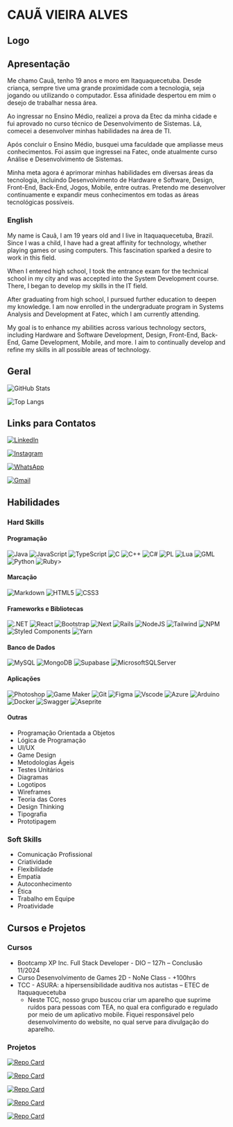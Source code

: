 # **CAUÃ VIEIRA ALVES**
## Logo

## Apresentação
Me chamo Cauã, tenho 19 anos e moro em Itaquaquecetuba. Desde criança, sempre tive uma grande proximidade com a tecnologia, seja jogando ou utilizando o computador. Essa afinidade despertou em mim o desejo de trabalhar nessa área.

Ao ingressar no Ensino Médio, realizei a prova da Etec da minha cidade e fui aprovado no curso técnico de Desenvolvimento de Sistemas. Lá, comecei a desenvolver minhas habilidades na área de TI.

Após concluir o Ensino Médio, busquei uma faculdade que ampliasse meus conhecimentos. Foi assim que ingressei na Fatec, onde atualmente curso Análise e Desenvolvimento de Sistemas.

Minha meta agora é aprimorar minhas habilidades em diversas áreas da tecnologia, incluindo Desenvolvimento de Hardware e Software, Design, Front-End, Back-End, Jogos, Mobile, entre outras. Pretendo me desenvolver continuamente e expandir meus conhecimentos em todas as áreas tecnológicas possíveis.

### English
My name is Cauã, I am 19 years old and I live in Itaquaquecetuba, Brazil. Since I was a child, I have had a great affinity for technology, whether playing games or using computers. This fascination sparked a desire to work in this field.

When I entered high school, I took the entrance exam for the technical school in my city and was accepted into the System Development course. There, I began to develop my skills in the IT field.

After graduating from high school, I pursued further education to deepen my knowledge. I am now enrolled in the undergraduate program in Systems Analysis and Development at Fatec, which I am currently attending.

My goal is to enhance my abilities across various technology sectors, including Hardware and Software Development, Design, Front-End, Back-End, Game Development, Mobile, and more. I aim to continually develop and refine my skills in all possible areas of technology.

## Geral
![GitHub Stats](https://github-readme-stats.vercel.app/api?username=Coruja-me&theme=transparent&bg_color=000&border_color=30A3DC&show_icons=true&icon_color=30A3DC&title_color=E94D5F&text_color=FFF)

![Top Langs](https://github-readme-stats-git-masterrstaa-rickstaa.vercel.app/api/top-langs/?username=Coruja-me&layout=compact&bg_color=000&border_color=30A3DC&title_color=E94D5F&text_color=FFF)

## Links para Contatos
[![LinkedIn](https://img.shields.io/badge/LinkedIn-0077B5?style=for-the-badge&logo=linkedin&logoColor=white)](https://www.linkedin.com/in/caua-vieira-alves/)

[![Instagram](https://img.shields.io/badge/-Instagram-%23E4405F?style=for-the-badge&logo=instagram&logoColor=white)](https://www.instagram.com/coruja.dev/)

[![WhatsApp](https://img.shields.io/badge/WhatsApp-25D366?style=for-the-badge&logo=whatsapp&logoColor=white)](https://wa.me/+5511972502558)

[![Gmail](https://img.shields.io/badge/Gmail-333333?style=for-the-badge&logo=gmail&logoColor=red)](mailto:cauavalves@gmail.com)

## Habilidades
### Hard Skills
#### Programação
![Java](https://img.shields.io/badge/java-%23ED8B00.svg?style=for-the-badge&logo=openjdk&logoColor=white)
![JavaScript](https://img.shields.io/badge/JavaScript-F7DF1E?style=for-the-badge&logo=javascript&logoColor=black)
![TypeScript](https://img.shields.io/badge/TypeScript-007ACC?style=for-the-badge&logo=typescript&logoColor=white)
![C](https://img.shields.io/badge/C-00599C?style=for-the-badge&logo=c&logoColor=white)
![C++](https://img.shields.io/badge/C%2B%2B-00599C?style=for-the-badge&logo=c%2B%2B&logoColor=white)
![C#](https://img.shields.io/badge/C%23-239120?style=for-the-badge&logo=c-sharp&logoColor=white)
![PL](https://img.shields.io/badge/PL%2FSQL-FFFFFF?style=for-the-badge&logo=oracle&logoColor=FF0000&labelColor=FFFFFF&color=FF0000)
![Lua](https://img.shields.io/badge/Lua-2C2D72?style=for-the-badge&logo=lua&logoColor=white)
![GML](https://img.shields.io/badge/GML-black?style=for-the-badge&logo=Gamemaker&logoSize=auto)
![Python](https://img.shields.io/badge/python-3670A0?style=for-the-badge&logo=python&logoColor=ffdd54)
![Ruby](https://img.shields.io/badge/Ruby-CC342D?style=for-the-badge&logo=ruby&logoColor=white)>

#### Marcação
![Markdown](https://img.shields.io/badge/Markdown-000?style=for-the-badge&logo=markdown)
![HTML5](https://img.shields.io/badge/HTML5-E34F26?style=for-the-badge&logo=html5&logoColor=white)
![CSS3](https://img.shields.io/badge/CSS3-1572B6?style=for-the-badge&logo=css3&logoColor=white)

#### Frameworks e Bibliotecas
![.NET](https://img.shields.io/badge/.NET-5C2D91?style=for-the-badge&logo=.net&logoColor=white)
![React](https://img.shields.io/badge/React-20232A?style=for-the-badge&logo=react&logoColor=61DAFB)
![Bootstrap](https://img.shields.io/badge/-boostrap-0D1117?style=for-the-badge&logo=bootstrap&labelColor=0D1117)
![Next](https://img.shields.io/badge/Next-black?style=for-the-badge&logo=next.js&logoColor=white)
![Rails](https://img.shields.io/badge/rails-%23CC0000.svg?style=for-the-badge&logo=ruby-on-rails&logoColor=white)
![NodeJS](https://img.shields.io/badge/node.js-6DA55F?style=for-the-badge&logo=node.js&logoColor=white)
![Tailwind](https://img.shields.io/badge/tailwindcss-%2338B2AC.svg?style=for-the-badge&logo=tailwind-css&logoColor=white)
![NPM](https://img.shields.io/badge/NPM-%23CB3837.svg?style=for-the-badge&logo=npm&logoColor=white)
![Styled Components](https://img.shields.io/badge/styled--components-DB7093?style=for-the-badge&logo=styled-components&logoColor=white)
![Yarn](https://img.shields.io/badge/yarn-%232C8EBB.svg?style=for-the-badge&logo=yarn&logoColor=white)

#### Banco de Dados
![MySQL](https://img.shields.io/badge/MySQL-00000F?style=for-the-badge&logo=mysql&logoColor=white)
![MongoDB](https://img.shields.io/badge/MongoDB-%234ea94b.svg?style=for-the-badge&logo=mongodb&logoColor=white)
![Supabase](https://img.shields.io/badge/Supabase-3ECF8E?style=for-the-badge&logo=supabase&logoColor=white)
![MicrosoftSQLServer](https://img.shields.io/badge/Microsoft%20SQL%20Server-CC2927?style=for-the-badge&logo=microsoft%20sql%20server&logoColor=white)

#### Aplicações
![Photoshop](https://img.shields.io/badge/Photoshop-blue?style=for-the-badge&logo=Adobe%20Photoshop&logoColor=black&logoSize=auto)
![Game Maker](https://img.shields.io/badge/Game_Maker-black?style=for-the-badge&logo=Gamemaker&logoSize=auto)
![Git](https://img.shields.io/badge/GIT-E44C30?style=for-the-badge&logo=git&logoColor=white)
![Figma](https://img.shields.io/badge/Figma-696969?style=for-the-badge&logo=figma&logoColor=figma)
![Vscode](https://img.shields.io/badge/Vscode-007ACC?style=for-the-badge&logo=visual-studio-code&logoColor=white)
![Azure](https://img.shields.io/badge/Azure-blue?style=for-the-badge&logo=microsoft%20azure&logoColor=blue&labelColor=FFFFFF&link=https%3A%2F%2Fimages.app.goo.gl%2FK7PN1jYJd57x4q7A8)
![Arduino](https://img.shields.io/badge/-Arduino-00979D?style=for-the-badge&logo=Arduino&logoColor=white)
![Docker](https://img.shields.io/badge/docker-%230db7ed.svg?style=for-the-badge&logo=docker&logoColor=white)
![Swagger](https://img.shields.io/badge/-Swagger-%23Clojure?style=for-the-badge&logo=swagger&logoColor=white)
![Aseprite](https://img.shields.io/badge/Aseprite-FFFFFF?style=for-the-badge&logo=Aseprite&logoColor=#7D929E)

#### Outras
- Programação Orientada a Objetos
- Lógica de Programação
- UI/UX
- Game Design
- Metodologias Ágeis
- Testes Unitários
- Diagramas
- Logotipos
- Wireframes
- Teoria das Cores
- Design Thinking
- Tipografia
- Prototipagem

### Soft Skills
- Comunicação Profissional
- Criatividade
- Flexibilidade
- Empatia
- Autoconhecimento
- Ética
- Trabalho em Equipe
- Proatividade

## Cursos e Projetos
### Cursos
- Bootcamp XP Inc. Full Stack Developer - DIO – 127h – Conclusão 11/2024
- Curso Desenvolvimento de Games 2D - NoNe Class - +100hrs
- TCC - ASURA: a hipersensibilidade auditiva nos autistas – ETEC de Itaquaquecetuba
  - Neste TCC, nosso grupo buscou criar um aparelho que suprime ruídos para pessoas com TEA, 
no qual era configurado e regulado por meio de um aplicativo mobile. Fiquei responsável pelo 
desenvolvimento do website, no qual serve para divulgação do aparelho.

### Projetos
[![Repo Card](https://github-readme-stats.vercel.app/api/pin/?username=Coruja-me&repo=DIO-Clone&bg_color=000&border_color=30A3DC&show_icons=true&icon_color=30A3DC&title_color=E94D5F&text_color=FFF)](https://github.com/Coruja-me/DIO-Clone)

[![Repo Card](https://github-readme-stats.vercel.app/api/pin/?username=Coruja-me&repo=Desafio-Marlin&bg_color=000&border_color=30A3DC&show_icons=true&icon_color=30A3DC&title_color=E94D5F&text_color=FFF)](https://github.com/Coruja-me/Desafio-Marlin)

[![Repo Card](https://github-readme-stats.vercel.app/api/pin/?username=Coruja-me&repo=minimal-api&bg_color=000&border_color=30A3DC&show_icons=true&icon_color=30A3DC&title_color=E94D5F&text_color=FFF)](https://github.com/Coruja-me/minimal-api)

[![Repo Card](https://github-readme-stats.vercel.app/api/pin/?username=Coruja-me&repo=Hospedagem-C-Sharp&bg_color=000&border_color=30A3DC&show_icons=true&icon_color=30A3DC&title_color=E94D5F&text_color=FFF)](https://github.com/Coruja-me/Hospedagem-C-Sharp)

[![Repo Card](https://github-readme-stats.vercel.app/api/pin/?username=Coruja-me&repo=blog-next.js&bg_color=000&border_color=30A3DC&show_icons=true&icon_color=30A3DC&title_color=E94D5F&text_color=FFF)](https://github.com/Coruja-me/blog-next.js)
